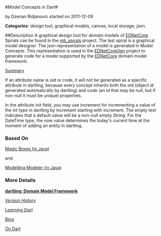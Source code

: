 
#Model Concepts in Dart#

by Dzenan Ridjanovic
started on 2011-12-09

**Categories**: design tool, graphical models, canvas, local storage, json.

##Description
A graphical design tool for domain models of
[EDNetCore](https://github.com/ednet-dev/ednet_core).
Spirals can be found in the [mb_spirals](https://github.com/dzenanr/mb_spirals)
project.
The last spiral is a graphical model designer.
The json representation of a model is generated in Model Concepts.
This representation is used in the
[EDNetCoreGen](https://github.com/ednet-dev/ednet_core_gen) project to
generate code for a model supported by the
[EDNetCore](https://github.com/ednet-dev/ednet_core) domain model framework.

[Summary](http://goo.gl/DqF7d)

If an attribute name is oid or code, it will not be generated as a specific
attribute in dartling, because every concept inherits both the
oid (object id generated automatically by dartling) and
code (an id that may be null, but if non-null it must be unique) properties.

In the attribute init field, you may use increment for incrementing a value
of the int type in dartling by increment starting with increment.
The empty text indicates that a default value will be a non-null empty String.
For the DateTime type, the now value determines the today's current time
at the moment of adding an entity in dartling.

### Based On

[Magic Boxes (in Java)](http://code.google.com/p/magic-boxes/)

and

[Modelibra Modeler (in Java)](http://www.modelibra.org/)

### More Details

[**dartling: Domain Model Framework**](http://goo.gl/Fd08zZ)

[*Version History*](LOG.md)

[*Learning Dart*](http://learningdart.org/)

[Blog](http://dzenanr.github.io/)

[On Dart](https://plus.google.com/+OndartMe)
